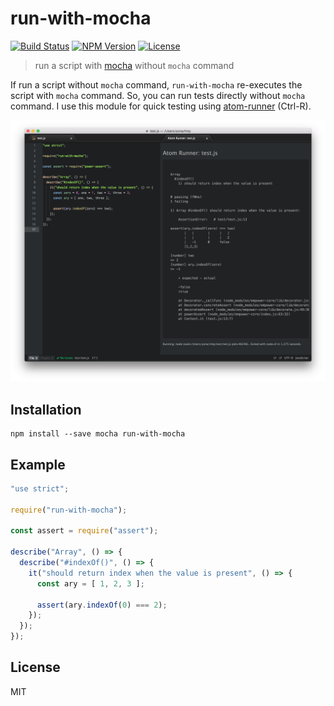 # run-with-mocha
[![Build Status](http://img.shields.io/travis/mohayonao/run-with-mocha.svg?style=flat-square)](https://travis-ci.org/mohayonao/run-with-mocha)
[![NPM Version](http://img.shields.io/npm/v/run-with-mocha.svg?style=flat-square)](https://www.npmjs.org/package/run-with-mocha)
[![License](http://img.shields.io/badge/license-MIT-brightgreen.svg?style=flat-square)](http://mohayonao.mit-license.org/)

> run a script with [mocha](https://mochajs.org/) without `mocha` command

If run a script without `mocha` command, `run-with-mocha` re-executes the script with `mocha` command.
So, you can run tests directly without `mocha` command.
I use this module for quick testing using [atom-runner](https://atom.io/packages/atom-runner) (Ctrl-R).

![screen shot](assets/screenshot.png)

## Installation

```
npm install --save mocha run-with-mocha
```

## Example

```js
"use strict";

require("run-with-mocha");

const assert = require("assert");

describe("Array", () => {
  describe("#indexOf()", () => {
    it("should return index when the value is present", () => {
      const ary = [ 1, 2, 3 ];

      assert(ary.indexOf(0) === 2);
    });
  });
});
```

## License

MIT
